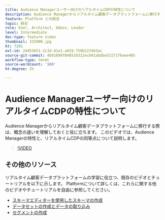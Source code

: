 ```yaml
---
title: Audience Managerユーザー向けのリアルタイムCDPの特性について
description: Audience Managerからリアルタイム顧客データプラットフォームに移行する際は、概念の違いを理解しておくと役に立ちます。 このビデオでは、Audience Managerの特性と、リアルタイムCDPの同等点について説明します。
feature: Platform との統合
topic: 統合
role: User, Architect, Admin, Leader
level: Intermediate
doc-type: feature video
thumbnail: 331900.jpg
kt: 7201
exl-id: 24453651-2c3d-41a1-a659-759b227d43ac
source-git-commit: 4b91696f840518312ec041abdbe5217178aee405
workflow-type: tm+mt
source-wordcount: '169'
ht-degree: 2%

---
```


# Audience Managerユーザー向けのリアルタイムCDPの特性について

Audience Managerからリアルタイム顧客データプラットフォームに移行する際は、概念の違いを理解しておくと役に立ちます。 このビデオでは、Audience Managerの特性と、リアルタイムCDPの同等点について説明します。

>[!VIDEO](https://video.tv.adobe.com/v/331900/?quality=12&learn=on)

## その他のリソース

リアルタイム顧客データプラットフォームの学習に役立つ、既存のビデオとチュートリアルを以下に示します。 Platformについて詳しくは、これらに関する他のビデオやチュートリアルを自由に参照してください。

* [スキーマエディターを使用したスキーマの作成](https://experienceleague.adobe.com/docs/experience-platform/xdm/tutorials/create-schema-ui.html?lang=en#getting-started)
* [データセットの作成とデータの取り込み](https://experienceleague.adobe.com/docs/platform-learn/tutorials/data-ingestion/create-datasets-and-ingest-data.html?lang=en#data-ingestion)
* [セグメントの作成](https://experienceleague.adobe.com/docs/platform-learn/tutorials/segments/create-segments.html?lang=en#segments)
